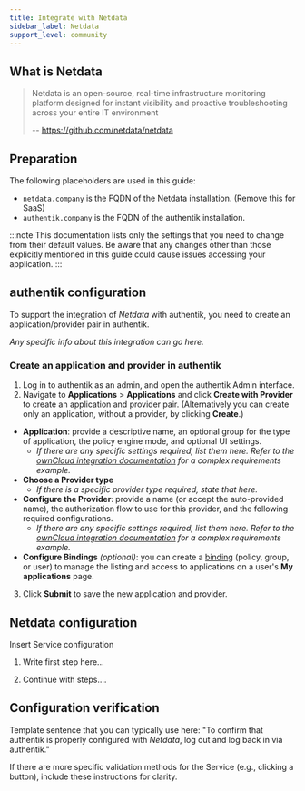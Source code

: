 ```yaml
---
title: Integrate with Netdata
sidebar_label: Netdata
support_level: community
---
```


## What is Netdata

> Netdata is an open-source, real-time infrastructure monitoring platform designed for instant visibility and proactive troubleshooting across your entire IT environment
>
> -- https://github.com/netdata/netdata

## Preparation

The following placeholders are used in this guide:

- `netdata.company` is the FQDN of the Netdata installation. (Remove this for SaaS)
- `authentik.company` is the FQDN of the authentik installation.

:::note
This documentation lists only the settings that you need to change from their default values. Be aware that any changes other than those explicitly mentioned in this guide could cause issues accessing your application.
:::

## authentik configuration

To support the integration of _Netdata_ with authentik, you need to create an application/provider pair in authentik.

_Any specific info about this integration can go here._

### Create an application and provider in authentik

1. Log in to authentik as an admin, and open the authentik Admin interface.
2. Navigate to **Applications** > **Applications** and click **Create with Provider** to create an application and provider pair. (Alternatively you can create only an application, without a provider, by clicking **Create**.)

- **Application**: provide a descriptive name, an optional group for the type of application, the policy engine mode, and optional UI settings.
    - _If there are any specific settings required, list them here. Refer to the [ownCloud integration documentation](https://github.com/goauthentik/authentik/blob/main/website/integrations/services/owncloud/index.md) for a complex requirements example._
- **Choose a Provider type**
    - _If there is a specific provider type required, state that here._
- **Configure the Provider**: provide a name (or accept the auto-provided name), the authorization flow to use for this provider, and the following required configurations.
    - _If there are any specific settings required, list them here. Refer to the [ownCloud integration documentation](https://github.com/goauthentik/authentik/blob/main/website/integrations/services/owncloud/index.md) for a complex requirements example._
- **Configure Bindings** _(optional)_: you can create a [binding](/docs/add-secure-apps/flows-stages/bindings/) (policy, group, or user) to manage the listing and access to applications on a user's **My applications** page.

3. Click **Submit** to save the new application and provider.

## Netdata configuration

Insert Service configuration

1. Write first step here...

2. Continue with steps....

## Configuration verification

Template sentence that you can typically use here: "To confirm that authentik is properly configured with _Netdata_, log out and log back in via authentik."

If there are more specific validation methods for the Service (e.g., clicking a button), include these instructions for clarity.
